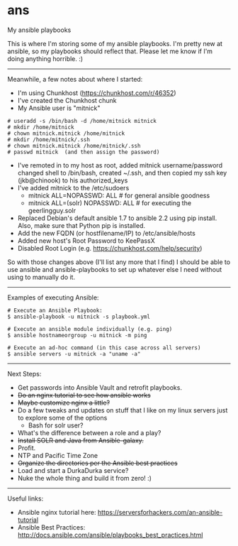 # ans
My ansible playbooks

This is where I'm storing some of my ansible playbooks.
I'm pretty new at ansible, so my playbooks should reflect
that.  Please let me know if I'm doing anything horrible. :)

---
Meanwhile, a few notes about where I started:

* I'm using Chunkhost (https://chunkhost.com/r/46352)
* I've created the Chunkhost chunk
* My Ansible user is "mitnick"
```
# useradd -s /bin/bash -d /home/mitnick mitnick
# mkdir /home/mitnick
# chown mitnick.mitnick /home/mitnick
# mkdir /home/mitnick/.ssh
# chown mitnick.mitnick /home/mitnick/.ssh
# passwd mitnick  (and then assign the password)
```
* I've remoted in to my host as root, added mitnick username/password
changed shell to /bin/bash, created ~/.ssh, and then copied my ssh key (jkb@chinook) to his authorized_keys
* I've added mitnick to the /etc/sudoers
  * mitnick	ALL=NOPASSWD: ALL  # for general ansible goodness
  * mitnick	ALL=(solr) NOPASSWD: ALL  # for executing the geerlingguy.solr
* Replaced Debian's default ansible 1.7 to ansible 2.2 using pip install.  Also, make sure that Python pip is installed.
* Add the new FQDN (or hostfilename/IP) to /etc/ansible/hosts
* Added new host's Root Password to KeePassX
* Disabled Root Login (e.g. https://chunkhost.com/help/security)

So with those changes above (I'll list any more that I find)
I should be able to use ansible and ansible-playbooks
to set up whatever else I need without using to manually
do it.

---
Examples of executing Ansible:
```
# Execute an Ansible Playbook:
$ ansible-playbook -u mitnick -s playbook.yml
```

```
# Execute an ansible module individually (e.g. ping)
$ ansible hostnameorgroup -u mitnick -m ping
```

```
# Execute an ad-hoc command (in this case across all servers)
$ ansible servers -u mitnick -a "uname -a"
```

----

Next Steps:

* Get passwords into Ansible Vault and retrofit playbooks.
* ~~Do an nginx tutorial to see how ansible works~~
* ~~Maybe customize nginx a little?~~
* Do a few tweaks and updates on stuff that I like on
my linux servers just to explore some of the options
  * Bash for solr user?
* What's the difference between a role and a play?
* ~~Install SOLR and Java from Ansible-galaxy.~~
* Profit.
* NTP and Pacific Time Zone
* ~~Organize the directories per the Ansible best practices~~
* Load and start a DurkaDurka service?
* Nuke the whole thing and build it from zero! :)


----

Useful links:

* Ansible nginx tutorial here: https://serversforhackers.com/an-ansible-tutorial
* Ansible Best Practices: http://docs.ansible.com/ansible/playbooks_best_practices.html

